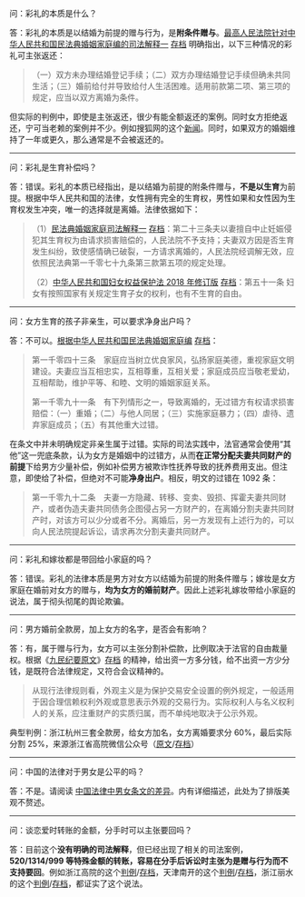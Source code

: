 问：彩礼的本质是什么？

答：彩礼的本质是以结婚为前提的赠与行为，是**附条件赠与**。[最高人民法院针对中华人民共和国民法典婚姻家庭编的司法解释一](https://www.court.gov.cn/fabu-xiangqing-282071.html) [存档](https://web.archive.org/web/20220524182307/https://www.court.gov.cn/fabu-xiangqing-282071.html) 明确指出，以下三种情况的彩礼可主张返还：

> （一）双方未办理结婚登记手续；（二）双方办理结婚登记手续但确未共同生活；（三）婚前给付并导致给付人生活困难。适用前款第二项、第三项的规定，应当以双方离婚为条件。

但实际的判例中，即使是主张返还，很少有能全额返还的案例。同时女方拒绝返还，宁可当老赖的案例并不少。例如搜狐网的这个[新闻](https://www.sohu.com/a/535873765_116237)。同时，如果双方的婚姻维持了一年或更久，那么通常是不会被返还的。

------

问：彩礼是生育补偿吗？

答：错误。彩礼的本质已经指出，是以结婚为前提的附条件赠与，**不是以生育**为前提。根据中华人民共和国的法律，女性拥有完全的生育权，男性如果和女性因为生育权发生冲突，唯一的选择就是离婚。法律依据如下：

> （1）[民法典婚姻家庭司法解释一](https://www.court.gov.cn/fabu-xiangqing-282071.html) [存档](https://web.archive.org/web/20220524182307/https://www.court.gov.cn/fabu-xiangqing-282071.html)：第二十三条夫以妻擅自中止妊娠侵犯其生育权为由请求损害赔偿的，人民法院不予支持；夫妻双方因是否生育发生纠纷，致使感情确已破裂，一方请求离婚的，人民法院经调解无效，应依照民法典第一千零七十九条第三款第五项的规定处理。
>
> （2）[中华人民共和国妇女权益保护法 2018 年修订版](http://www.gov.cn/guoqing/2021-10/29/content_5647634.htm) [存档](https://web.archive.org/web/20220611123450/http://www.gov.cn/guoqing/2021-10/29/content_5647634.htm)：第五十一条 妇女有按照国家有关规定生育子女的权利，也有不生育的自由。

------

问：女方生育的孩子非亲生，可以要求净身出户吗？

答：不可以。[根据中华人民共和国民法典婚姻家庭编](http://www.npc.gov.cn/npc/c30834/202006/75ba6483b8344591abd07917e1d25cc8.shtml) [存档](https://web.archive.org/web/20220505185850/http://www.npc.gov.cn/npc/c30834/202006/75ba6483b8344591abd07917e1d25cc8.shtml)：

> 第一千零四十三条  家庭应当树立优良家风，弘扬家庭美德，重视家庭文明建设。夫妻应当互相忠实，互相尊重，互相关爱；家庭成员应当敬老爱幼，互相帮助，维护平等、和睦、文明的婚姻家庭关系。
>
> 第一千零九十一条  有下列情形之一，导致离婚的，无过错方有权请求损害赔偿：（一）重婚；（二）与他人同居；（三）实施家庭暴力；（四）虐待、遗弃家庭成员；（五）有其他重大过错。

在条文中并未明确规定非亲生属于过错。实际的司法实践中，法官通常会使用“其他”这一兜底条款，认为女方是婚姻中的过错方，从而**在正常分配夫妻共同财产的前提**下给男方少量补偿，例如补偿男方被欺诈性抚养导致的抚养费用支出。但注意，即使给了补偿，但绝对不可能**净身出户**。相反，明文的过错在 1092 条：

> 第一千零九十二条  夫妻一方隐藏、转移、变卖、毁损、挥霍夫妻共同财产，或者伪造夫妻共同债务企图侵占另一方财产的，在离婚分割夫妻共同财产时，对该方可以少分或者不分。离婚后，另一方发现有上述行为的，可以向人民法院提起诉讼，请求再次分割夫妻共同财产。

------

问：彩礼和嫁妆都是带回给小家庭的吗？

答：错误。彩礼的法律本质是男方对女方以结婚为前提的附条件赠与；嫁妆是女方家庭在婚前对女方的赠与，**均为女方的婚前财产**。因此上述彩礼嫁妆带给小家庭的说法，属于彻头彻尾的舆论欺骗。

------

问：男方婚前全款房，加上女方的名字，是否会有影响？

答：有，属于赠与行为，女方可以主张分割补偿款，比例取决于法官的自由裁量权。根据《[九民纪要原文](https://www.court.gov.cn/zixun-xiangqing-199691.html)》[存档](https://archive.is/wip/ncW0i) 的精神，给出资一方多分钱，给不出资一方少分钱，是既符合法律规定，又符合会议精神的。

> 从现行法律规则看，外观主义是为保护交易安全设置的例外规定，一般适用于因合理信赖权利外观或意思表示外观的交易行为。实际权利人与名义权利人的关系，应注重财产的实质归属，而不单纯地取决于公示外观。

典型判例：浙江杭州三套全款房，给女方加名，女方离婚要求分 60%，最后实际分割 25%，来源浙江省高院微信公众号（[原文](https://mp.weixin.qq.com/s/6fe1iqgZZ_H01vcII5kg4A)/[存档](https://web.archive.org/web/20220611154236/https://mp.weixin.qq.com/s/6fe1iqgZZ_H01vcII5kg4A)）

------

问：中国的法律对于男女是公平的吗？

答：不是。请阅读 [中国法律中男女条文的差异](./中国男女法律差异.md)。内有详细描述，此处为了排版美观不赘述。

------

问：谈恋爱时转账的金额，分手时可以主张要回吗？

答：目前这个**没有明确的司法解释**，但已经出现了相关的司法案例，**520/1314/999 等特殊金额的转账，容易在分手后诉讼时主张为是赠与行为而不支持要回**。例如浙江高院的这个[判例](https://mp.weixin.qq.com/s/Ja0ZgcNLs-wPgLbz9hYYKw)/[存档](https://archive.is/wip/AxLWo)，天津南开的这个[判例](https://mp.weixin.qq.com/s/uZvDa04UMufDc4RNlxllLw)/[存档](https://archive.is/wip/v4oPg)，浙江丽水的这个[判例](https://mp.weixin.qq.com/s/n5ICZ02t8an_bMKHIuO_0Q)/[存档](https://archive.is/wip/QbG6N)，都证实了这个说法。

